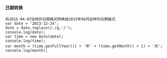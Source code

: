 ####  日期转换
    将2015-04-07这样的日期格式转换成2015年04月这样的日期格式
    var date = '2023-12-24';
    date = date.replace(/-/g,'/');
    console.log(date);
    var time = new Date(date);
    console.log(time);
    var month = (time.getFullYear()) + '年' + (time.getMonth() + 1) + '月';
    console.log(month);
